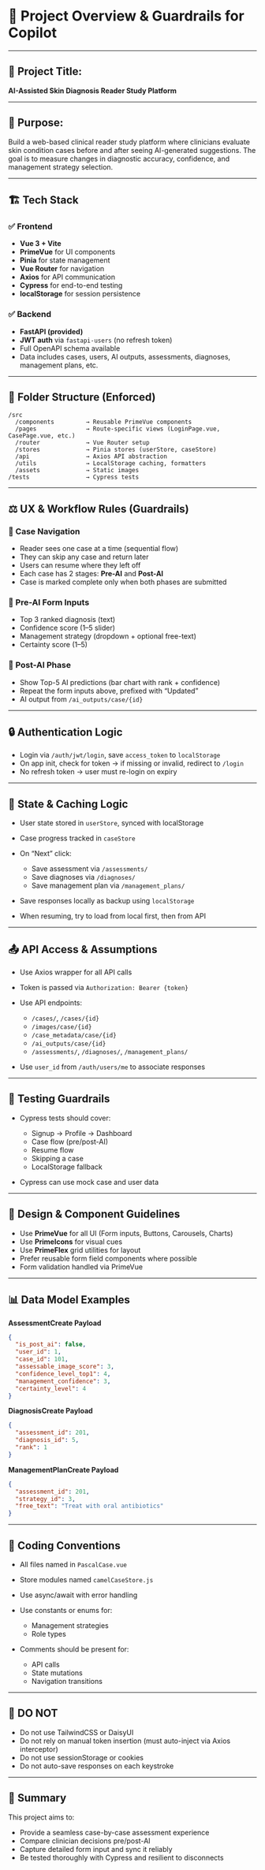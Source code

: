 # 📘 Project Overview & Guardrails for Copilot

---

## 🧠 Project Title:

**AI-Assisted Skin Diagnosis Reader Study Platform**

---

## 🌟 Purpose:

Build a web-based clinical reader study platform where clinicians evaluate skin condition cases before and after seeing AI-generated suggestions. The goal is to measure changes in diagnostic accuracy, confidence, and management strategy selection.

---

## 🏗️ Tech Stack

### ✅ Frontend

* **Vue 3 + Vite**
* **PrimeVue** for UI components
* **Pinia** for state management
* **Vue Router** for navigation
* **Axios** for API communication
* **Cypress** for end-to-end testing
* **localStorage** for session persistence

### ✅ Backend

* **FastAPI (provided)**
* **JWT auth** via `fastapi-users` (no refresh token)
* Full OpenAPI schema available
* Data includes cases, users, AI outputs, assessments, diagnoses, management plans, etc.

---

## 📁 Folder Structure (Enforced)

```
/src
  /components         → Reusable PrimeVue components
  /pages              → Route-specific views (LoginPage.vue, CasePage.vue, etc.)
  /router             → Vue Router setup
  /stores             → Pinia stores (userStore, caseStore)
  /api                → Axios API abstraction
  /utils              → LocalStorage caching, formatters
  /assets             → Static images
/tests                → Cypress tests
```

---

## ⚖️ UX & Workflow Rules (Guardrails)

### 🧭 Case Navigation

* Reader sees one case at a time (sequential flow)
* They can skip any case and return later
* Users can resume where they left off
* Each case has 2 stages: **Pre-AI** and **Post-AI**
* Case is marked complete only when both phases are submitted

### 🧪 Pre-AI Form Inputs

* Top 3 ranked diagnosis (text)
* Confidence score (1–5 slider)
* Management strategy (dropdown + optional free-text)
* Certainty score (1–5)

### 🤖 Post-AI Phase

* Show Top-5 AI predictions (bar chart with rank + confidence)
* Repeat the form inputs above, prefixed with “Updated”
* AI output from `/ai_outputs/case/{id}`

---

## 🔒 Authentication Logic

* Login via `/auth/jwt/login`, save `access_token` to `localStorage`
* On app init, check for token → if missing or invalid, redirect to `/login`
* No refresh token → user must re-login on expiry

---

## 📀 State & Caching Logic

* User state stored in `userStore`, synced with localStorage
* Case progress tracked in `caseStore`
* On “Next” click:

  * Save assessment via `/assessments/`
  * Save diagnoses via `/diagnoses/`
  * Save management plan via `/management_plans/`
* Save responses locally as backup using `localStorage`
* When resuming, try to load from local first, then from API

---

## 📤 API Access & Assumptions

* Use Axios wrapper for all API calls
* Token is passed via `Authorization: Bearer {token}`
* Use API endpoints:

  * `/cases/`, `/cases/{id}`
  * `/images/case/{id}`
  * `/case_metadata/case/{id}`
  * `/ai_outputs/case/{id}`
  * `/assessments/`, `/diagnoses/`, `/management_plans/`
* Use `user_id` from `/auth/users/me` to associate responses

---

## 🧪 Testing Guardrails

* Cypress tests should cover:

  * Signup → Profile → Dashboard
  * Case flow (pre/post-AI)
  * Resume flow
  * Skipping a case
  * LocalStorage fallback
* Cypress can use mock case and user data

---

## 🔧 Design & Component Guidelines

* Use **PrimeVue** for all UI (Form inputs, Buttons, Carousels, Charts)
* Use **PrimeIcons** for visual cues
* Use **PrimeFlex** grid utilities for layout
* Prefer reusable form field components where possible
* Form validation handled via PrimeVue

---

## 📊 Data Model Examples

**AssessmentCreate Payload**

```json
{
  "is_post_ai": false,
  "user_id": 1,
  "case_id": 101,
  "assessable_image_score": 3,
  "confidence_level_top1": 4,
  "management_confidence": 3,
  "certainty_level": 4
}
```

**DiagnosisCreate Payload**

```json
{
  "assessment_id": 201,
  "diagnosis_id": 5,
  "rank": 1
}
```

**ManagementPlanCreate Payload**

```json
{
  "assessment_id": 201,
  "strategy_id": 3,
  "free_text": "Treat with oral antibiotics"
}
```

---

## 📂 Coding Conventions

* All files named in `PascalCase.vue`
* Store modules named `camelCaseStore.js`
* Use async/await with error handling
* Use constants or enums for:

  * Management strategies
  * Role types
* Comments should be present for:

  * API calls
  * State mutations
  * Navigation transitions

---

## 🚮 DO NOT

* Do not use TailwindCSS or DaisyUI
* Do not rely on manual token insertion (must auto-inject via Axios interceptor)
* Do not use sessionStorage or cookies
* Do not auto-save responses on each keystroke

---

## 📌 Summary

This project aims to:

* Provide a seamless case-by-case assessment experience
* Compare clinician decisions pre/post-AI
* Capture detailed form input and sync it reliably
* Be tested thoroughly with Cypress and resilient to disconnects
